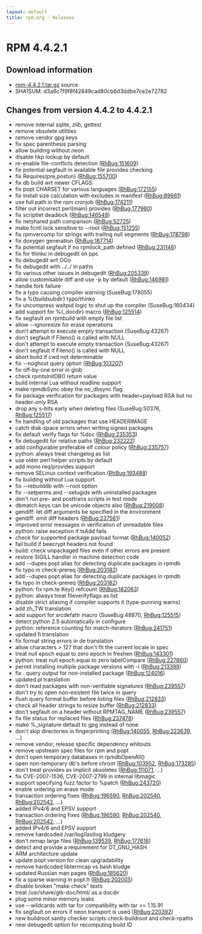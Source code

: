 ```yaml
---
layout: default
title: rpm.org - Releases
---
```


# RPM 4.4.2.1

## Download information
 * [rpm-4.4.2.1.tar.gz](http://rpm.org/releases/rpm-4.4.x/rpm-4.4.2.1.tar.gz) source
 * SHA1SUM: d3a6c7f9f8f42849cad80cb6d3ddbe7ce2e72782

## Changes from version 4.4.2 to 4.4.2.1

 * remove internal sqlite, zlib, gettext
 * remove obsolete utilities
 * remove vendor gpg keys
 * fix spec parenthesis parsing
 * allow building without neon
 * disable hkp lookup by default
 * re-enable file-conflicts detection ([RhBug:151609](https://bugzilla.redhat.com/show_bug.cgi?id=151609))
 * fix potential segfault in available file provides checking
 * fix Requires(pre,postun) ([RhBug:155700](https://bugzilla.redhat.com/show_bug.cgi?id=155700)) 
 * fix db build wrt newer CFLAGS
 * fix popt CHARSET for various languages ([RhBug:172155](https://bugzilla.redhat.com/show_bug.cgi?id=172155))
 * fix install size calculation with excludes in manifest ([RhBug:89661](https://bugzilla.redhat.com/show_bug.cgi?id=89661))
 * use full path in the rpm cronjob ([RhBug:174211](https://bugzilla.redhat.com/show_bug.cgi?id=174211))
 * filter out incorrect perl(main) provides ([RhBug:177960](https://bugzilla.redhat.com/show_bug.cgi?id=177960))
 * fix scriptlet deadlock ([RhBug:146549](https://bugzilla.redhat.com/show_bug.cgi?id=146549))
 * fix netshared path comparison ([RhBug:52725](https://bugzilla.redhat.com/show_bug.cgi?id=52725))
 * make fcntl lock sensitive to --root ([RhBug:151255](https://bugzilla.redhat.com/show_bug.cgi?id=151255))
 * fix rpmvercomp for strings with trailing null segments ([RhBug:178798](https://bugzilla.redhat.com/show_bug.cgi?id=178798))
 * fix doxygen generation ([RhBug:187714](https://bugzilla.redhat.com/show_bug.cgi?id=187714))
 * fix potential segfault if no rpmlock_path defined ([RhBug:231146](https://bugzilla.redhat.com/show_bug.cgi?id=231146))
 * fix for thinko in debugedit on ppc
 * fix debugedit wrt OOo
 * fix debugedit with ../../ in paths
 * fix various other issues in debugedit ([RhBug:205339](https://bugzilla.redhat.com/show_bug.cgi?id=205339))
 * allow customisable diff and use -p by default ([RhBug:146981](https://bugzilla.redhat.com/show_bug.cgi?id=146981))
 * handle fork failure 
 * fix a typo causing compiler warning (SuseBug:178055)
 * fix a %{buildsubdir} typo/thinko
 * fix uncompress waitpid logic to shut up the compiler (SuseBug:160434)
 * add support for %{_docdir} macro ([RhBug:125514](https://bugzilla.redhat.com/show_bug.cgi?id=125514)) 
 * fix segfault on rpmbuild with empty file list
 * allow --ignoresize for erase operations
 * don't attempt to execute empty transaction (SuseBug:43267) 
 * don't segfault if Fileno() is called with NULL
 * don't attempt to execute empty transaction (SuseBug:43267)
 * don't segfault if Fileno() is called with NULL
 * abort build if cwd not determinable 
 * fix --noghost query option ([RhBug:103207](https://bugzilla.redhat.com/show_bug.cgi?id=103207))
 * fix off-by-one error in glob
 * check rpmtsInitDB() return value
 * build internal Lua without readline support
 * make rpmdbSync obey the no_dbsync flag
 * fix package verification for packages with header+payload RSA but no header-only RSA
 * drop any s-bits early when deleting files (SuseBug:50376, [RhBug:125517](https://bugzilla.redhat.com/show_bug.cgi?id=125517))
 * fix handling of old packages that use HEADERIMAGE
 * catch disk-space errors when writing signed packages
 * fix default verify flags for %doc ([RhBug:235353](https://bugzilla.redhat.com/show_bug.cgi?id=235353))
 * fix debugedit for relative paths ([RhBug:232222](https://bugzilla.redhat.com/show_bug.cgi?id=232222))
 * add configurable preferable elf colour policy ([RhBug:235757](https://bugzilla.redhat.com/show_bug.cgi?id=235757))
 * python: always treat changelog as list
 * use older perl helper scripts by default
 * add mono req/provides support
 * remove SELinux context verification ([RhBug:193488](https://bugzilla.redhat.com/show_bug.cgi?id=193488))
 * fix building without Lua support
 * fix --rebuilddb with --root option
 * fix --setperms and --setugids with uninstalled packages
 * don't run pre- and posttrans scripts in test mode
 * dbmatch keys can be unicode objects also ([RhBug:219008](https://bugzilla.redhat.com/show_bug.cgi?id=219008))
 * gendiff: let diff arguments be specified in the environment
 * gendiff: emit diff headers ([RhBug:237561](https://bugzilla.redhat.com/show_bug.cgi?id=237561))
 * improved error messages in verification of unreadable files
 * python: raise exception if tsAdd fails
 * check for supported package payload format ([RhBug:140052](https://bugzilla.redhat.com/show_bug.cgi?id=140052))
 * fail build if beecrypt headers not found
 * build: check unpackaged files even if other errors are present
 * restore SIGILL handler in machine detection code
 * add --dupes popt alias for detecting duplicate packages in rpmdb
 * fix typo in check-prereq ([RhBug:203182](https://bugzilla.redhat.com/show_bug.cgi?id=203182))
 * add --dupes popt alias for detecting duplicate packages in rpmdb
 * fix typo in check-prereq ([RhBug:203182](https://bugzilla.redhat.com/show_bug.cgi?id=203182))
 * python: fix rpm.te Key() refcount ([RhBug:182063](https://bugzilla.redhat.com/show_bug.cgi?id=182063))
 * python: always treat fileverifyflags as list
 * disable strict aliasing if compiler supports it (type-punning warns)
 * add zh_TW translation
 * add support for srcdefattr macro (SuseBug:48870, [RhBug:125515](https://bugzilla.redhat.com/show_bug.cgi?id=125515))
 * detect python 2.5 automatically in configure
 * python: reference counting for match-iterators ([RhBug:241751](https://bugzilla.redhat.com/show_bug.cgi?id=241751))
 * updated fi translation
 * fix format string errors in de translation
 * allow characters > 127 that don't fit the current locale in spec
 * treat null epoch equal to zero epoch in freshen ([RhBug:143301](https://bugzilla.redhat.com/show_bug.cgi?id=143301))
 * python: treat null epoch equal to zero labelCompare ([RhBug:227860](https://bugzilla.redhat.com/show_bug.cgi?id=227860))
 * permit installing multiple package versions with -i ([RhBug:213399](https://bugzilla.redhat.com/show_bug.cgi?id=213399))
 * fix <name>.<arch> query output for non-installed package ([RhBug:124016](https://bugzilla.redhat.com/show_bug.cgi?id=124016))
 * updated pl translation
 * don't read packages with non-verifiable signatures ([RhBug:239557](https://bugzilla.redhat.com/show_bug.cgi?id=239557))
 * don't try to open non-existent file twice in query
 * flush query format buffer before listing files ([RhBug:212833](https://bugzilla.redhat.com/show_bug.cgi?id=212833))
 * check all header strings to resize buffer ([RhBug:212833](https://bugzilla.redhat.com/show_bug.cgi?id=212833))
 * don't segfault on a header without RPMTAG_NAME ([RhBug:239557](https://bugzilla.redhat.com/show_bug.cgi?id=239557))
 * fix file status for replaced files ([RhBug:237478](https://bugzilla.redhat.com/show_bug.cgi?id=237478))
 * make %_signature default to gpg instead of none
 * don't skip directories in fingerprinting ([RhBug:140055](https://bugzilla.redhat.com/show_bug.cgi?id=140055), [RhBug:223639](https://bugzilla.redhat.com/show_bug.cgi?id=223639), ...)
 * remove vendor, release specific dependency whitouts
 * remove upstream spec files for rpm and popt
 * don't open temporary databases in rpmdbOpenAll()
 * open non-temporary db's before chroot ([RhBug:103952](https://bugzilla.redhat.com/show_bug.cgi?id=103952), [RhBug:173285](https://bugzilla.redhat.com/show_bug.cgi?id=173285))
 * don't treat provides as implicit obsoletes ([RhBug:111071](https://bugzilla.redhat.com/show_bug.cgi?id=111071), ...)
 * fix CVE-2007-1536, CVE-2007-2799 in internal libmagic 
 * support specifying fuzz factor to %patch ([RhBug:243720](https://bugzilla.redhat.com/show_bug.cgi?id=243720))
 * enable ordering on erase mode
 * transaction ordering fixes ([RhBug:196590](https://bugzilla.redhat.com/show_bug.cgi?id=196590), [RhBug:202540](https://bugzilla.redhat.com/show_bug.cgi?id=202540), [RhBug:202542](https://bugzilla.redhat.com/show_bug.cgi?id=202542), ...)
 * added IPv4/6 and EPSV support 
 * transaction ordering fixes ([RhBug:196590](https://bugzilla.redhat.com/show_bug.cgi?id=196590), [RhBug:202540](https://bugzilla.redhat.com/show_bug.cgi?id=202540), [RhBug:202542](https://bugzilla.redhat.com/show_bug.cgi?id=202542), ...)
 * added IPv4/6 and EPSV support
 * remove hardcoded /var/log/lastlog kludgery
 * don't mmap large files ([RhBug:139539](https://bugzilla.redhat.com/show_bug.cgi?id=139539), [RhBug:177616](https://bugzilla.redhat.com/show_bug.cgi?id=177616))
 * detect and provide a requirement for DT_GNU_HASH
 * ARM architecture update
 * update popt version for clean upgradability
 * remove hardcoded libtermcap vs bash kludge
 * updated Russian man pages ([RhBug:185620](https://bugzilla.redhat.com/show_bug.cgi?id=185620))
 * fix a sparse warning in popt.h ([RhBug:202005](https://bugzilla.redhat.com/show_bug.cgi?id=202005))
 * disable broken "make check" tests
 * treat /usr/share/gtk-doc/html/ as a docdir
 * plug some minor memory leaks
 * use --wildcards with tar for compatibility with tar >= 1.15.91
 * fix segfault on errors if neon transport is used ([RhBug:220392](https://bugzilla.redhat.com/show_bug.cgi?id=220392))
 * new buildroot sanity checker scripts check-buildroot and check-rpaths
 * new debugedit option for recomputing build ID
